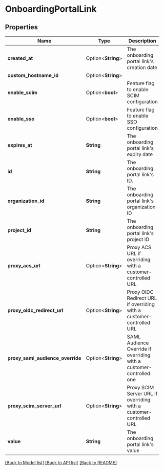 # OnboardingPortalLink

## Properties

Name | Type | Description | Notes
------------ | ------------- | ------------- | -------------
**created_at** | Option<**String**> | The onboarding portal link's creation date | [optional][readonly]
**custom_hostname_id** | Option<**String**> |  | [optional]
**enable_scim** | Option<**bool**> | Feature flag to enable SCIM configuration | [optional]
**enable_sso** | Option<**bool**> | Feature flag to enable SSO configuration | [optional]
**expires_at** | **String** | The onboarding portal link's expiry date | [readonly]
**id** | **String** | The onboarding portal link's ID. | [readonly]
**organization_id** | **String** | The onboarding portal link's organization ID | [readonly]
**project_id** | **String** | The onboarding portal link's project ID | [readonly]
**proxy_acs_url** | Option<**String**> | Proxy ACS URL if overriding with a customer-controlled URL | [optional]
**proxy_oidc_redirect_url** | Option<**String**> | Proxy OIDC Redirect URL if overriding with a customer-controlled URL | [optional]
**proxy_saml_audience_override** | Option<**String**> | SAML Audience Override if overriding with a customer-controlled one | [optional]
**proxy_scim_server_url** | Option<**String**> | Proxy SCIM Server URL if overriding with a customer-controlled URL | [optional]
**value** | **String** | The onboarding portal link's value | [readonly]

[[Back to Model list]](../README.md#documentation-for-models) [[Back to API list]](../README.md#documentation-for-api-endpoints) [[Back to README]](../README.md)


